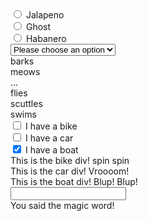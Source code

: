 <!DOCTYPE html>
<html>
	<head>
	</head>
	<body>
		<mc-conditional>
                                <div>
                                        <input type="radio" id="jalapeno-radio" name="pepper" value="jalapeno">
                                        <label for="jalapeno-radio">Jalapeno</label>
                                </div>
                                <div>
                                        <input type="radio" id="ghost-radio" name="pepper" value="ghost">
                                        <label for="ghost-radio">Ghost</label>
                                </div>
                                <div>
                                        <input type="radio" id="habanero-radio" name="pepper" value="habanero">
                                        <label for="habanero-radio">Habanero</label>
                                </div>
                        </mc-conditional>
			<mc-conditional> <!-- c-value="parrot" visible-element=".form-controls"> -->
<select name="pets" id="pet-select">
    <option value=""> Please choose an option </option>
    <option value="dog">Dog</option>
    <option value="cat">Cat</option>
    <option value="hamster">Hamster</option>
    <option value="parrot">Parrot</option>
    <option value="spider">Spider</option>
    <option value="goldfish">Goldfish</option>
</select>
</mc-conditional>
<div id="dog">
barks
</div>
<div id="cat">
meows
</div>
<div id="hamster">
...
</div>
<div id="parrot">
flies
</div>
<div id="spider">
scuttles
</div>
<div id="goldfish">
swims
</div>
                        <mc-conditional>
                                <input type="checkbox" name="vehicle" value="Bike"> I have a bike<br>
                                <input type="checkbox" name="vehicle" value="Car"> I have a car<br>
                                <input type="checkbox" name="vehicle" value="Boat" checked> I have a boat<br>

</mc-conditional>
<div id="Bike">
This is the bike div! spin spin
</div>
<div id="Car">
This is the car div! Vroooom!
</div>
<div id="Boat">
This is the boat div! Blup! Blup! 
</div>
<mc-conditional>
	<input type="text" name="magic-word">
</mc-conditional>
<div id="abracadabra">
	You said the magic word!
</div>
<script src="main.js" type="module"</script>
	</body>
</html>
